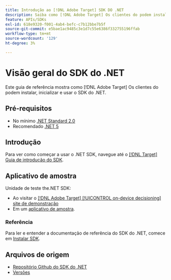 ```yaml
---
title: Introdução ao [!DNL Adobe Target] SDK DO .NET
description: Saiba como [!DNL Adobe Target] Os clientes do podem instalar, inicializar e usar o SDK do .NET.
feature: APIs/SDKs
exl-id: 618e9320-f001-4ab4-befc-c7b12bbe7b5f
source-git-commit: e5bae1ac9485c3e1d7c55e6386f332755196ffab
workflow-type: tm+mt
source-wordcount: '129'
ht-degree: 3%

---
```


# Visão geral do SDK do .NET

Este guia de referência mostra como [!DNL Adobe Target] Os clientes do podem instalar, inicializar e usar o SDK do .NET.

## Pré-requisitos

* No mínimo [.NET Standard 2.0](https://github.com/dotnet/standard/blob/v2.1.0/docs/versions/netstandard2.0.md)
* Recomendado [.NET 5](https://github.com/dotnet/core/blob/main/release-notes/5.0/README.md)

## Introdução

Para ver como começar a usar o .NET SDK, navegue até o [[!DNL Target] Guia de introdução do SDK](../sdk-guides/getting-started/getting-started.md).

## Aplicativo de amostra

Unidade de teste the.NET SDK:

* Ao visitar o [[!DNL Adobe Target] [!UICONTROL on-device decisioning] site de demonstração](https://github.com/adobe/on-device-decisioning-demo-site)
* Em um [aplicativo de amostra](../sdk-guides/sample-apps/sample-apps.md).

### Referência

Para ler e entender a documentação de referência do SDK do .NET, comece em [Instalar SDK](install-sdk.md).

## Arquivos de origem

* [Repositório Github do SDK do .NET](https://github.com/adobe/target-dotnet-sdk)
* [Versões](https://github.com/adobe/target-dotnet-sdk/releases)
